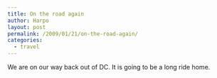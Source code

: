 ```yaml
---
title: On the road again
author: Harpo
layout: post
permalink: /2009/01/21/on-the-road-again/
categories:
  - travel
---
```

We are on our way back out of DC. It is going to be a long ride home.